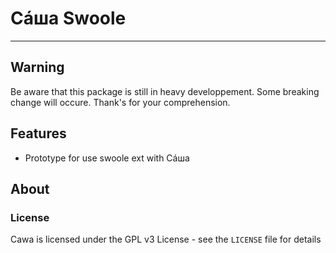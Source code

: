 # Сáша Swoole
-----

## Warning
Be aware that this package is still in heavy developpement.
Some breaking change will occure. Thank's for your comprehension.

## Features
* Prototype for use swoole ext with Сáша

## About

### License

Cawa is licensed under the GPL v3 License - see the `LICENSE` file for details
